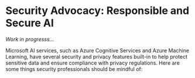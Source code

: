 # Security Advocacy: Responsible and Secure AI

<i>Work in progresss...</i>

Microsoft AI services, such as Azure Cognitive Services and Azure Machine Learning, have several security and privacy features built-in to help protect sensitive data and ensure compliance with privacy regulations. Here are some things security professionals should be mindful of:
